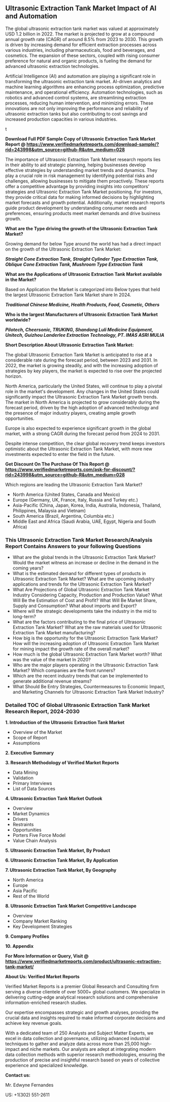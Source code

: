 <h2>Ultrasonic Extraction Tank Market Impact of AI and Automation</h2><p>The global ultrasonic extraction tank market was valued at approximately USD 1.2 billion in 2022. The market is projected to grow at a compound annual growth rate (CAGR) of around 8.5% from 2023 to 2030. This growth is driven by increasing demand for efficient extraction processes across various industries, including pharmaceuticals, food and beverages, and cosmetics. The expansion of these sectors, coupled with rising consumer preference for natural and organic products, is fueling the demand for advanced ultrasonic extraction technologies.</p><p>Artificial Intelligence (AI) and automation are playing a significant role in transforming the ultrasonic extraction tank market. AI-driven analytics and machine learning algorithms are enhancing process optimization, predictive maintenance, and operational efficiency. Automation technologies, such as robotics and advanced control systems, are streamlining extraction processes, reducing human intervention, and minimizing errors. These innovations are not only improving the performance and reliability of ultrasonic extraction tanks but also contributing to cost savings and increased production capacities in various industries.</p>t</p><p id="" class=""><strong>Download Full PDF Sample Copy of Ultrasonic Extraction Tank Market Report @ <a href="https://www.verifiedmarketreports.com/download-sample/?rid=243998&utm_source=github-R&utm_medium=028" target="_blank">https://www.verifiedmarketreports.com/download-sample/?rid=243998&utm_source=github-R&utm_medium=028</a></strong></p><p>The importance of&nbsp;Ultrasonic Extraction Tank Market research reports lies in their ability to aid strategic planning, helping businesses develop effective strategies by understanding market trends and dynamics. They play a crucial role in risk management by identifying potential risks and challenges, allowing businesses to mitigate them proactively. These reports offer a competitive advantage by providing insights into competitors' strategies and Ultrasonic Extraction Tank Market positioning. For investors, they provide critical data for making informed decisions by highlighting market forecasts and growth potential. Additionally, market research reports guide product development by understanding consumer needs and preferences, ensuring products meet market demands and drive business growth.</p><p><strong>What are the&nbsp;Type driving the growth of the Ultrasonic Extraction Tank Market?</strong></p><p id="" class="">Growing demand for below Type around the world has had a direct impact on the growth of the Ultrasonic Extraction Tank Market:</p><em><strong>Straight Cone Extraction Tank, Straight Cylinder Type Extraction Tank, Oblique Cone Extraction Tank, Mushroom Type Extraction Tank</strong></em></p><strong>What are the&nbsp;Applications&nbsp;of Ultrasonic Extraction Tank Market available in the Market?</strong></p><p id="" class="">Based on Application the Market is categorized into Below types that held the largest Ultrasonic Extraction Tank Market share In 2024.</p><em><strong>Traditional Chinese Medicine, Health Products, Food, Cosmetic, Others</strong></em></p><strong>Who is the largest Manufacturers of Ultrasonic Extraction Tank Market worldwide?</strong></p><p><em><strong>Pilotech, Cheersonic, TRUKING, Shandong Luli Medicine Equipment, Unitech, Guizhou Landerlee Extraction Technology, PT. IMAS ASRI MULIA</strong></em></p><p id="" class=""><strong>Short Description About Ultrasonic Extraction Tank Market:</strong></p><p>The global Ultrasonic Extraction Tank Market is anticipated to rise at a considerable rate during the forecast period, between 2023 and 2031. In 2022, the market is growing steadily, and with the increasing adoption of strategies by key players, the market is expected to rise over the projected horizon.</p><p>North America, particularly the United States, will continue to play a pivotal role in the market's development. Any changes in the United States could significantly impact the Ultrasonic Extraction Tank Market growth trends. The market in North America is projected to grow considerably during the forecast period, driven by the high adoption of advanced technology and the presence of major industry players, creating ample growth opportunities.</p><p>Europe is also expected to experience significant growth in the global market, with a strong CAGR during the forecast period from 2024 to 2031.</p><p>Despite intense competition, the clear global recovery trend keeps investors optimistic about the Ultrasonic Extraction Tank Market, with more new investments expected to enter the field in the future.</p><p id="" class=""><strong>Get Discount On The Purchase Of This Report @ <a href="https://www.verifiedmarketreports.com/ask-for-discount/?rid=243998&utm_source=github-R&utm_medium=028" target="_blank">https://www.verifiedmarketreports.com/ask-for-discount/?rid=243998&utm_source=github-R&utm_medium=028</a></strong></p>Which regions are leading the Ultrasonic Extraction Tank Market?</p><ul><li>North America (United States, Canada and Mexico)</li><li>Europe (Germany, UK, France, Italy, Russia and Turkey etc.)</li><li>Asia-Pacific (China, Japan, Korea, India, Australia, Indonesia, Thailand, Philippines, Malaysia and Vietnam)</li><li>South America (Brazil, Argentina, Columbia etc.)</li><li>Middle East and Africa (Saudi Arabia, UAE, Egypt, Nigeria and South Africa)</li></ul><h3 id="" class="">This Ultrasonic Extraction Tank Market Research/Analysis Report Contains Answers to your following Questions</h3><ul><li>What are the global trends in the Ultrasonic Extraction Tank Market? Would the market witness an increase or decline in the demand in the coming years?</li><li>What is the estimated demand for different types of products in Ultrasonic Extraction Tank Market? What are the upcoming industry applications and trends for the Ultrasonic Extraction Tank Market?</li><li>What Are Projections of Global Ultrasonic Extraction Tank Market Industry Considering Capacity, Production and Production Value? What Will Be the Estimation of Cost and Profit? What Will Be Market Share, Supply and Consumption? What about imports and Export?</li><li>Where will the strategic developments take the industry in the mid to long-term?</li><li>What are the factors contributing to the final price of Ultrasonic Extraction Tank Market? What are the raw materials used for Ultrasonic Extraction Tank Market manufacturing?</li><li>How big is the opportunity for the Ultrasonic Extraction Tank Market? How will the increasing adoption of Ultrasonic Extraction Tank Market for mining impact the growth rate of the overall market?</li><li>How much is the global Ultrasonic Extraction Tank Market worth? What was the value of the market In 2020?</li><li>Who are the major players operating in the Ultrasonic Extraction Tank Market? Which companies are the front runners?</li><li>Which are the recent industry trends that can be implemented to generate additional revenue streams?</li><li>What Should Be Entry Strategies, Countermeasures to Economic Impact, and Marketing Channels for Ultrasonic Extraction Tank Market Industry?</li></ul><h3 id="" class="">Detailed TOC of Global Ultrasonic Extraction Tank Market Research Report, 2024-2030</h3><p id="" class=""><strong>1. Introduction of the Ultrasonic Extraction Tank Market</strong></p><ul><li>Overview of the Market</li><li>Scope of Report</li><li>Assumptions</li></ul><p id="" class=""><strong>2. Executive Summary</strong></p><p id="" class=""><strong>3. Research Methodology of Verified Market Reports</strong></p><ul><li>Data Mining</li><li>Validation</li><li>Primary Interviews</li><li>List of Data Sources</li></ul><p id="" class=""><strong>4. Ultrasonic Extraction Tank Market Outlook</strong></p><ul><li>Overview</li><li>Market Dynamics</li><li>Drivers</li><li>Restraints</li><li>Opportunities</li><li>Porters Five Force Model</li><li>Value Chain Analysis</li></ul><p id="" class=""><strong>5. Ultrasonic Extraction Tank Market, By Product</strong></p><p id="" class=""><strong>6. Ultrasonic Extraction Tank Market, By Application</strong></p><p id="" class=""><strong>7. Ultrasonic Extraction Tank Market, By Geography</strong></p><ul><li>North America</li><li>Europe</li><li>Asia Pacific</li><li>Rest of the World</li></ul><p id="" class=""><strong>8. Ultrasonic Extraction Tank Market Competitive Landscape</strong></p><ul><li>Overview</li><li>Company Market Ranking</li><li>Key Development Strategies</li></ul><p id="" class=""><strong>9. Company Profiles</strong></p><p id="" class=""><strong>10. Appendix</strong></p><p id="" class=""><strong>For More Information or Query, Visit @ <a href="https://www.verifiedmarketreports.com/product/ultrasonic-extraction-tank-market/" target="_blank">https://www.verifiedmarketreports.com/product/ultrasonic-extraction-tank-market/</a></strong></p><p id="" class=""><strong>About Us: Verified Market Reports</strong></p><p id="" class="">Verified Market Reports is a premier Global Research and Consulting firm serving a diverse clientele of over 5000+ global customers. We specialize in delivering cutting-edge analytical research solutions and comprehensive information-enriched research studies.</p><p id="" class="">Our expertise encompasses strategic and growth analyses, providing the crucial data and insights required to make informed corporate decisions and achieve key revenue goals.</p><p id="" class="">With a dedicated team of 250 Analysts and Subject Matter Experts, we excel in data collection and governance, utilizing advanced industrial techniques to gather and analyze data across more than 25,000 high-impact and niche markets. Our analysts are adept at integrating modern data collection methods with superior research methodologies, ensuring the production of precise and insightful research based on years of collective experience and specialized knowledge.</p><p id="" class=""><strong>Contact us:</strong></p><p id="" class="">Mr. Edwyne Fernandes</p><p id="" class="">US: +1(302) 551-2611</p>